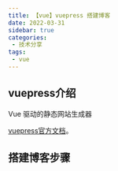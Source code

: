 ```yaml
---
title: 【vue】vuepress 搭建博客
date: 2022-03-31
sidebar: true
categories:
 - 技术分享
tags:
 - vue
---
```


## vuepress介绍

Vue 驱动的静态网站生成器 

[vuepress官方文档](https://vuepress.vuejs.org/zh/ "vuepress官方文档")。
## 搭建博客步骤